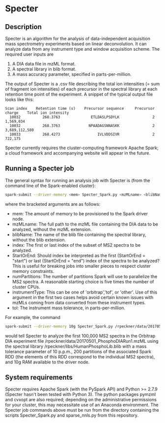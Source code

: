 # Specter

## Description

Specter is an algorithm for the analysis of data-independent acquisition mass spectrometry experiments based on linear deconvolution. It can analyze data from any instrument type and window acquisition scheme. The required user inputs are

1. A DIA data file in mzML format.
2. A spectral library in blib format.
3. A mass accuracy parameter, specified in parts-per-million. 

The output of Specter is a .csv file describing the total ion intensities (= sum of fragment ion intensities) of each precursor in the spectral library at each retention time point of the experiment. A snippet of the typical output file looks like this:
```
Scan index    Retention time (s)    Precursor sequence     Precursor charge    Total ion intensity
  10032          268.3763              ETLDASLPSDYLK               2                  1,569,034
  10032          268.3763             NPAADAGSNNASKK               2              3,689,112,580
  10033          268.4273                 IVLVDDSIVR               2                    722,175
```
Specter currently requires the cluster-computing framework Apache Spark; a cloud framework and accompanying website will appear in the future. 

## Running a Specter job

The general syntax for running an analysis job with Specter is (from the command line of the Spark-enabled cluster):
```bash
spark-submit --driver-memory <mem> Specter_Spark.py <mzMLname> <blibName> <index> <StartOrEnd> <numPartitions> <instrumentType> <tol>
```
where the bracketed arguments are as follows:

* mem: The amount of memory to be provisioned to the Spark driver node. 
* mzMLname: The full path to the mzML file containing the DIA data to be analyzed, without the mzML extension.
* blibName: The name of the blib file containing the spectral library, without the blib extension. 
* index: The first or last index of the subset of MS2 spectra to be analyzed. 
* StartOrEnd: Should index be interpreted as the first (StartOrEnd = "start") or last (StartOrEnd = "end") index of the spectra to be analyzed? This is useful for breaking jobs into smaller pieces to respect cluster memory constraints. 
* numPartitions: The number of partitions Spark will use to parallelize the MS2 spectra. A reasonable starting choice is five times the number of cluster CPUs. 
* instrumentType: This can be one of 'orbitrap','tof', or 'other'. Use of this argument in the first two cases helps avoid certain known issues with mzMLs coming from data converted from these instrument types. 
* tol: The instrument mass tolerance, in parts-per-million.

For example, the command
```bash
spark-submit --driver-memory 10g Specter_Spark.py /rpeckner/data/20170501_PhosphoDIARun1 /rpeckner/libs/HumanPhosphoLib 100000 end 200 orbitrap 10
```
would tell Specter to analyze the first 100,000 MS2 spectra in the Orbitrap DIA experiment file /rpeckner/data/20170501_PhosphoDIARun1.mzML using the spectral library /rpeckner/libs/HumanPhosphoLib.blib with a mass tolerance parameter of 10 p.p.m., 200 partitions of the associated Spark RDD (the elements of this RDD correspond to the individual MS2 spectra), and 10g RAM available to the driver node.

## System requirements

Specter requires Apache Spark (with the PySpark API) and Python >= 2.7.9 (Specter hasn't been tested with Python 3). The python packages pymzml and cvxopt are also required; depending on the administrative permissions for your cluster, this may necessitate use of an Anaconda environment. The Specter job commands above must be run from the directory containing the scripts Specter_Spark.py and sparse_nnls.py from this repository. 


